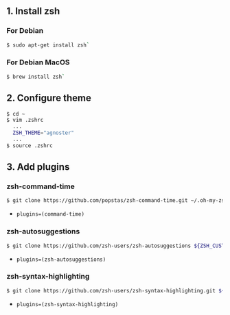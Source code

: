 ## 1. Install zsh
### For Debian
```sh
$ sudo apt-get install zsh`
```
### For Debian MacOS
```sh
$ brew install zsh`
```
## 2. Configure theme
```sh
$ cd ~
$ vim .zshrc
  ...
  ZSH_THEME="agnoster"
  ...
$ source .zshrc
```
## 3. Add plugins
### zsh-command-time
```sh
$ git clone https://github.com/popstas/zsh-command-time.git ~/.oh-my-zsh/custom/plugins/command-time
```
- `plugins=(command-time)`
### zsh-autosuggestions
```sh
$ git clone https://github.com/zsh-users/zsh-autosuggestions ${ZSH_CUSTOM:-~/.oh-my-zsh/custom}/plugins/zsh-autosuggestions
```
- `plugins=(zsh-autosuggestions)`
### zsh-syntax-highlighting
```sh
$ git clone https://github.com/zsh-users/zsh-syntax-highlighting.git ${ZSH_CUSTOM:-~/.oh-my-zsh/custom}/plugins/zsh-syntax-highlighting
```
- `plugins=(zsh-syntax-highlighting)`